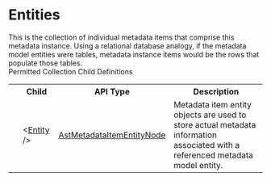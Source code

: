 # Entities

<div class="LanguageSummary"><div class ="SummaryItem">This is the collection of individual metadata items that comprise this metadata instance.  Using a relational database analogy, if the metadata model entities were tables, metadata instance items would be the rows that populate those tables.</div></div><div class="SchemaBindingGroup"><div class="SchemaBindingGroupHeader">Permitted Collection Child Definitions</div><table id="SchemaBindingList" class="SchemaBindingList"><tbody><tr><th class="SchemaBindingIconColumnHeader">&nbsp;</th><th class="SchemaBindingNameColumnHeader">Child</th><th class="SchemaBindingTypeColumnHeader">API Type</th><th class="SchemaBindingSummaryColumnHeader">Description</th></tr><tr class="cd0"><td class="SchemaBindingIcon"><div class="NotRequired" /></td><td class="SchemaBindingName"><span class="punc">&lt;</span><a href=../api-reference/Varigence.Languages.Biml.Metadata.AstMetadataItemEntityNode.html">Entity</a><span class="punc"> /&gt;</span></td><td class="SchemaBindingType"><a href="Varigence.Languages.Biml.Metadata.AstMetadataItemEntityNode.html">AstMetadataItemEntityNode</a></td><td class="SchemaBindingSummary">Metadata item entity objects are used to store actual metadata information associated with a referenced metadata model entity.</td></tr></tbody></table></div>